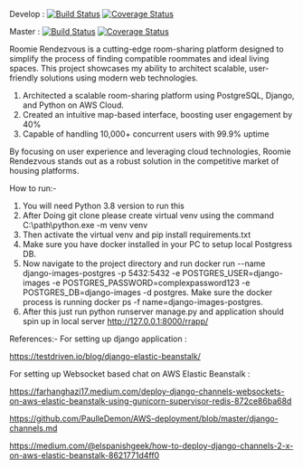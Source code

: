 Develop :
[![Build Status](https://app.travis-ci.com/gcivil-nyu-org/Wednesday-Fall2023-Team-4.svg?branch=develop)](https://app.travis-ci.com/gcivil-nyu-org/Wednesday-Fall2023-Team-4)
[![Coverage Status](https://coveralls.io/repos/github/gcivil-nyu-org/Wednesday-Fall2023-Team-4/badge.svg?branch=develop)](https://coveralls.io/github/gcivil-nyu-org/Wednesday-Fall2023-Team-4?branch=develop)

Master :
[![Build Status](https://app.travis-ci.com/gcivil-nyu-org/Wednesday-Fall2023-Team-4.svg?branch=master)](https://app.travis-ci.com/gcivil-nyu-org/Wednesday-Fall2023-Team-4)
[![Coverage Status](https://coveralls.io/repos/github/gcivil-nyu-org/Wednesday-Fall2023-Team-4/badge.svg?branch=master)](https://coveralls.io/github/gcivil-nyu-org/Wednesday-Fall2023-Team-4?branch=master)

Roomie Rendezvous is a cutting-edge room-sharing platform designed to simplify the process of finding compatible roommates and ideal living spaces. This project showcases my ability to architect scalable, user-friendly solutions using modern web technologies.

1. Architected a scalable room-sharing platform using PostgreSQL, Django, and Python on AWS Cloud.
2. Created an intuitive map-based interface, boosting user engagement by 40%
3. Capable of handling 10,000+ concurrent users with 99.9% uptime 

By focusing on user experience and leveraging cloud technologies, Roomie Rendezvous stands out as a robust solution in the competitive market of housing platforms.

How to run:-

1. You will need Python 3.8 version to run this
2. After Doing git clone please create virtual venv using the command C:\path\python.exe -m venv venv
3. Then activate the virtual venv and pip install requirements.txt
4. Make sure you have docker installed in your PC to setup local Postgress DB.
5. Now navigate to the project directory and run docker run --name django-images-postgres -p 5432:5432 -e POSTGRES_USER=django-images -e POSTGRES_PASSWORD=complexpassword123 -e POSTGRES_DB=django-images -d postgres. Make sure the docker process is running docker ps -f name=django-images-postgres.
6. After this just run python runserver manage.py and application should spin up in local server http://127.0.0.1:8000/rrapp/


References:-
For setting up django application :

https://testdriven.io/blog/django-elastic-beanstalk/

For setting up Websocket based chat on AWS Elastic Beanstalk :

https://farhanghazi17.medium.com/deploy-django-channels-websockets-on-aws-elastic-beanstalk-using-gunicorn-supervisor-redis-872ce86ba68d

https://github.com/PaulleDemon/AWS-deployment/blob/master/django-channels.md

https://medium.com/@elspanishgeek/how-to-deploy-django-channels-2-x-on-aws-elastic-beanstalk-8621771d4ff0

